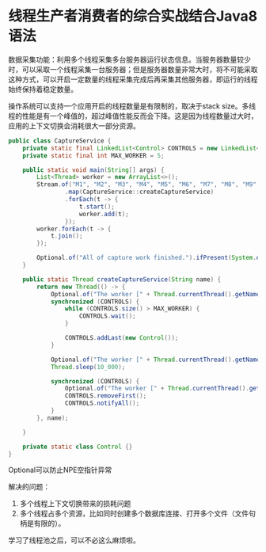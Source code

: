 # 线程生产者消费者的综合实战结合Java8语法

数据采集功能：利用多个线程采集多台服务器运行状态信息。当服务器数量较少时，可以采取一个线程采集一台服务器；但是服务器数量非常大时，将不可能采取这种方式，可以开启一定数量的线程采集完成后再采集其他服务器，即运行的线程始终保持着稳定数量。

操作系统可以支持一个应用开启的线程数量是有限制的，取决于stack size。多线程的性能是有一个峰值的，超过峰值性能反而会下降。这是因为线程数量过大时，应用的上下文切换会消耗很大一部分资源。

```java
public class CaptureService {
    private static final LinkedList<Control> CONTROLS = new LinkedList<>();
    private static final int MAX_WORKER = 5;

    public static void main(String[] args) {
        List<Thread> worker = new ArrayList<>();
        Stream.of("M1", "M2", "M3", "M4", "M5", "M6", "M7", "M8", "M9", "M10")
                .map(CaptureService::createCaptureService)
                .forEach(t -> {
                    t.start();
                    worker.add(t);
                });
        worker.forEach(t -> {
            t.join();
        });

        Optional.of("All of capture work finished.").ifPresent(System.out::println);
    }

    public static Thread createCaptureService(String name) {
        return new Thread(() -> {
            Optional.of("The worker [" + Thread.currentThread().getName() + "] BEGIN capture data.").ifPresent(System.out::println);
            synchronized (CONTROLS) {
                while (CONTROLS.size() > MAX_WORKER) {
                    CONTROLS.wait();
                }

                CONTROLS.addLast(new Control());
            }

            Optional.of("The worker [" + Thread.currentThread().getName() + "] is WORKING...").ifPresent(System.out::println);
            Thread.sleep(10_000);

            synchronized (CONTROLS) {
                Optional.of("The worker [" + Thread.currentThread().getName() + "] END capture data.").ifPresent(System.out::println);
                CONTROLS.removeFirst();
                CONTROLS.notifyAll();
            }
        }, name);

    }

    private static class Control {}
}
```

Optional可以防止NPE空指针异常

解决的问题：

1. 多个线程上下文切换带来的损耗问题
2. 多个线程占多个资源，比如同时创建多个数据库连接、打开多个文件（文件句柄是有限的）。

学习了线程池之后，可以不必这么麻烦啦。